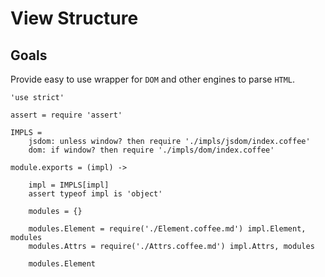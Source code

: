 View Structure
==============

Goals
-----

Provide easy to use wrapper for `DOM` and other engines to parse `HTML`.

	'use strict'

	assert = require 'assert'

	IMPLS =
		jsdom: unless window? then require './impls/jsdom/index.coffee'
		dom: if window? then require './impls/dom/index.coffee'

	module.exports = (impl) ->

		impl = IMPLS[impl]
		assert typeof impl is 'object'

		modules = {}

		modules.Element = require('./Element.coffee.md') impl.Element, modules
		modules.Attrs = require('./Attrs.coffee.md') impl.Attrs, modules

		modules.Element